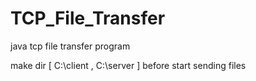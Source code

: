 # TCP_File_Transfer
java tcp file transfer program

make dir [ C:\\client , 
C:\\server ] before start sending files

